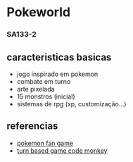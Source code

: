 # Pokeworld
### SA133-2

## caracteristicas basicas

- jogo inspirado em pokemon
- combate em turno
- arte pixelada
- 15 monstros (inicial)
- sistemas de rpg (xp, customização...)

## referencias

- [pokemon fan game](https://fb.com.br)
- [turn based game code monkey](https://www.google.com.br)
